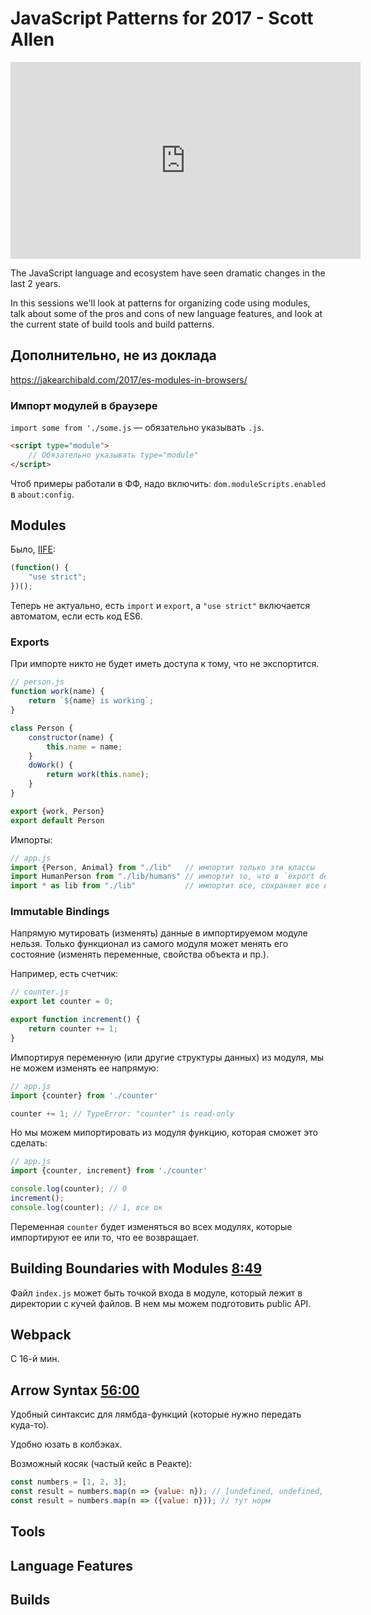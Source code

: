 # JavaScript Patterns for 2017 - Scott Allen
<iframe width="560" height="315" src="https://www.youtube.com/embed/hO7mzO83N1Q" frameborder="0" allowfullscreen></iframe>

The JavaScript language and ecosystem have seen dramatic changes in the last 2 years.

In this sessions we'll look at patterns for organizing code using modules, talk about some of the pros and cons of new language features, and look at the current state of build tools and build patterns. 

## Дополнительно, не из доклада
https://jakearchibald.com/2017/es-modules-in-browsers/

### Импорт модулей в браузере
`import some from './some.js` — обязательно указывать `.js`.

```html
<script type="module">
    // Обязательно указывать type="module"
</script>
```

Чтоб примеры работали в ФФ, надо включить: `dom.moduleScripts.enabled` в `about:config`.

## Modules
Было, [IIFE](https://developer.mozilla.org/ru/docs/%D0%A1%D0%BB%D0%BE%D0%B2%D0%B0%D1%80%D1%8C/IIFE):


```js
(function() {
    "use strict";
})();
```

Теперь не актуально, есть `import` и `export`, а `"use strict"` включается автоматом, если есть код ES6.

### Exports
При импорте никто не будет иметь доступа к тому, что не экспортится.

```js
// person.js
function work(name) {
    return `${name} is working`;
}

class Person {
    constructor(name) {
        this.name = name;
    }
    doWork() {
        return work(this.name);
    }
}

export {work, Person}
export default Person
```

Импорты:

```js
// app.js
import {Person, Animal} from "./lib"   // импортит только эти классы
import HumanPerson from "./lib/humans" // импортит то, что в `export default`
import * as lib from "./lib"           // импортит все, сохраняет все в объект `lib`
```

### Immutable Bindings
Напрямую мутировать (изменять) данные в импортируемом модуле нельзя. Только функционал из самого модуля может менять его состояние (изменять переменные, свойства объекта и пр.).

Например, есть счетчик:

```js
// counter.js
export let counter = 0;

export function increment() {
    return counter += 1;
}
```

Импортируя переменную (или другие структуры данных) из модуля, мы не можем изменять ее напрямую:

```js
// app.js
import {counter} from './counter'

counter += 1; // TypeError: "counter" is read-only
```

Но мы можем мипортировать из модуля функцию, которая сможет это сделать:

```js
// app.js
import {counter, increment} from './counter'

console.log(counter); // 0
increment();
console.log(counter); // 1, все ок
```

Переменная `counter` будет изменяться во всех модулях, которые импортируют ее или то, что ее возвращает.

## Building Boundaries with Modules [8:49](https://youtu.be/hO7mzO83N1Q?t=529)
Файл `index.js` может быть точкой входа в модуле, который лежит в директории с кучей файлов. В нем мы можем подготовить public API.

## Webpack
С 16-й мин.

## Arrow Syntax [56:00](https://youtu.be/hO7mzO83N1Q?t=1300)
Удобный синтаксис для лямбда-функций (которые нужно передать куда-то).

Удобно юзать в колбэках.

Возможный косяк (частый кейс в Реакте):

```js
const numbers = [1, 2, 3];
const result = numbers.map(n => {value: n}); // [undefined, undefined, undefined], тут скобки для JS — это блок кода, а не объект.
const result = numbers.map(n => ({value: n})); // тут норм
```

## Tools
## Language Features
## Builds